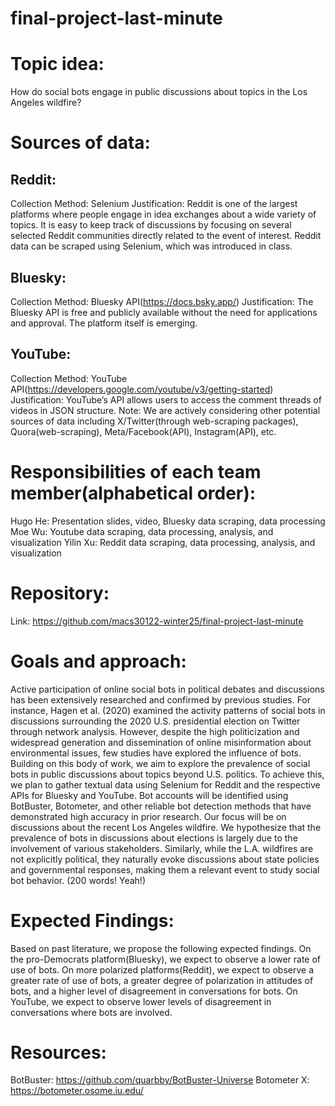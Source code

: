 # final-project-last-minute
# Topic idea:
How do social bots engage in public discussions about topics in the Los Angeles wildfire?
# Sources of data: 
## Reddit: 
Collection Method: Selenium
Justification: Reddit is one of the largest platforms where people engage in idea exchanges about a wide variety of topics. It is easy to keep track of discussions by focusing on several selected Reddit communities directly related to the event of interest. Reddit data can be scraped using Selenium, which was introduced in class.
## Bluesky:
Collection Method: Bluesky API(https://docs.bsky.app/)
Justification: The Bluesky API is free and publicly available without the need for applications and approval. The platform itself is emerging.
## YouTube:
Collection Method: YouTube API(https://developers.google.com/youtube/v3/getting-started)
Justification: YouTube’s API allows users to access the comment threads of videos in JSON structure. 
Note: We are actively considering other potential sources of data including X/Twitter(through web-scraping packages), Quora(web-scraping), Meta/Facebook(API), Instagram(API), etc.
# Responsibilities of each team member(alphabetical order):
Hugo He: Presentation slides, video, Bluesky data scraping, data processing
Moe Wu: Youtube data scraping, data processing, analysis, and visualization
Yilin Xu: Reddit data scraping, data processing, analysis, and visualization
# Repository:
Link: https://github.com/macs30122-winter25/final-project-last-minute
# Goals and approach:
Active participation of online social bots in political debates and discussions has been extensively researched and confirmed by previous studies. For instance, Hagen et al. (2020) examined the activity patterns of social bots in discussions surrounding the 2020 U.S. presidential election on Twitter through network analysis. However, despite the high politicization and widespread generation and dissemination of online misinformation about environmental issues, few studies have explored the influence of bots. Building on this body of work, we aim to explore the prevalence of social bots in public discussions about topics beyond U.S. politics.
To achieve this, we plan to gather textual data using Selenium for Reddit and the respective APIs for Bluesky and YouTube. Bot accounts will be identified using BotBuster, Botometer, and other reliable bot detection methods that have demonstrated high accuracy in prior research. Our focus will be on discussions about the recent Los Angeles wildfire. We hypothesize that the prevalence of bots in discussions about elections is largely due to the involvement of various stakeholders. Similarly, while the L.A. wildfires are not explicitly political, they naturally evoke discussions about state policies and governmental responses, making them a relevant event to study social bot behavior. (200 words! Yeah!)
# Expected Findings:
Based on past literature, we propose the following expected findings. On the pro-Democrats platform(Bluesky), we expect to observe a lower rate of use of bots. On more polarized platforms(Reddit), we expect to observe a greater rate of use of bots, a greater degree of polarization in attitudes of bots, and a higher level of disagreement in conversations for bots. On YouTube, we expect to observe lower levels of disagreement in conversations where bots are involved.
# Resources:
BotBuster: https://github.com/quarbby/BotBuster-Universe
Botometer X: https://botometer.osome.iu.edu/







